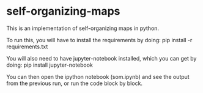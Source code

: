 # self-organizing-maps
This is an implementation of self-organizing maps in python.

To run this, you will have to install the requirements by doing:
    pip install -r requirements.txt

You will also need to have jupyter-notebook installed, which you can get by doing:
    pip install jupyter-notebook
    
You can then open the ipython notebook (som.ipynb) and see the output from the previous run, or run the code block by block.
